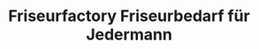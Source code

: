 ---
title: "Friseurfactory Friseurbedarf für Jedermann"
url: /spaichingen/friseurfactory-friseurbedarf-fuer-jedermann/
shop: Friseur
---